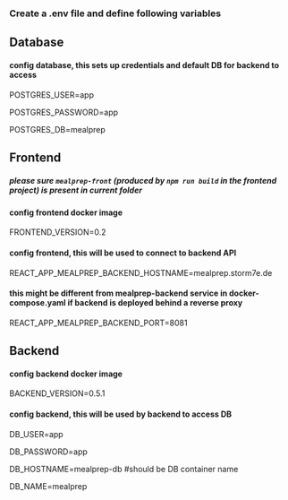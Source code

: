 ### Create a .env file and define following variables

## Database

#### config database, this sets up credentials and default DB for backend to access

POSTGRES_USER=app

POSTGRES_PASSWORD=app

POSTGRES_DB=mealprep


## Frontend

##### please sure `mealprep-front` (produced by `npm run build` in the frontend project) is present in current folder
#### config frontend docker image

FRONTEND_VERSION=0.2

#### config frontend, this will be used to connect to backend API

REACT_APP_MEALPREP_BACKEND_HOSTNAME=mealprep.storm7e.de

#### this might be different from mealprep-backend service in docker-compose.yaml if backend is deployed behind a reverse proxy

REACT_APP_MEALPREP_BACKEND_PORT=8081

## Backend

#### config backend docker image

BACKEND_VERSION=0.5.1

#### config backend, this will be used by backend to access DB

DB_USER=app

DB_PASSWORD=app

DB_HOSTNAME=mealprep-db #should be DB container name

DB_NAME=mealprep
